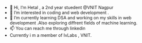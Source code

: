 - 👋 Hi, I’m Hetal , a 2nd year stuedent @VNIT Nagpur
- 👀 I’m interested in coding and web development .
- 🌱 I’m currently learning DSA and working on my skills in web development .Also exploring diffrent fields of machine learning.  
- 📫 You can reach me through linkedin 
- Currently i m a member of IvLabs , VNIT.
<!---
coderhetal/coderhetal is a ✨ special ✨ repository because its `README.md` (this file) appears on your GitHub profile.
You can click the Preview link to take a look at your changes.
--->
